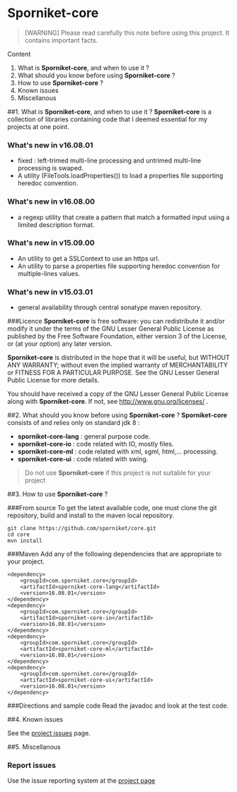 # Sporniket-core

> [WARNING] Please read carefully this note before using this project. It contains important facts.

Content

1. What is **Sporniket-core**, and when to use it ?
2. What should you know before using **Sporniket-core** ?
3. How to use **Sporniket-core** ?
4. Known issues
5. Miscellanous

##1. What is **Sporniket-core**, and when to use it ?
**Sporniket-core** is a collection of libraries containing code that I deemed essential for my projects at one point.

### What's new in v16.08.01

* fixed : left-trimed multi-line processing and untrimed multi-line processing is swaped.
* A utility (FileTools.loadProperties()) to load a properties file supporting heredoc convention.

### What's new in v16.08.00

* a regexp utility that create a pattern that match a formatted input using a limited description format.

### What's new in v15.09.00

* An utility to get a SSLContext to use an https url.
* An utility to parse a properties file supporting heredoc convention for multiple-lines values.

### What's new in v15.03.01

* general availability through central sonatype maven repository.


###Licence
 **Sporniket-core** is free software: you can redistribute it and/or modify it under the terms of the
 GNU Lesser General Public License as published by the Free Software Foundation, either version 3 of the License, or (at your
 option) any later version.

 **Sporniket-core** is distributed in the hope that it will be useful, but WITHOUT ANY WARRANTY; without
 even the implied warranty of MERCHANTABILITY or FITNESS FOR A PARTICULAR PURPOSE. See the GNU Lesser General Public License for
 more details.
 
 You should have received a copy of the GNU Lesser General Public License along with **Sporniket-core**.
 If not, see http://www.gnu.org/licenses/ .


##2. What should you know before using **Sporniket-core** ?
**Sporniket-core** consists of and relies only on standard jdk 8 :

* **sporniket-core-lang** : general purpose code.
* **sporniket-core-io** : code related with IO, mostly files.
* **sporniket-core-ml** : code related with xml, sgml, html,... processing.
* **sporniket-core-ui** : code related with swing.

> Do not use **Sporniket-core** if this project is not suitable for your project

##3. How to use **Sporniket-core** ?

###From source
To get the latest available code, one must clone the git repository, build and install to the maven local repository.

	git clone https://github.com/sporniket/core.git
	cd core
	mvn install

###Maven
Add any of the following dependencies that are appropriate to your project.

```
<dependency>
	<groupId>com.sporniket.core</groupId>
	<artifactId>sporniket-core-lang</artifactId>
	<version>16.08.01</version>
</dependency>
<dependency>
	<groupId>com.sporniket.core</groupId>
	<artifactId>sporniket-core-io</artifactId>
	<version>16.08.01</version>
</dependency>
<dependency>
	<groupId>com.sporniket.core</groupId>
	<artifactId>sporniket-core-ml</artifactId>
	<version>16.08.01</version>
</dependency>
<dependency>
	<groupId>com.sporniket.core</groupId>
	<artifactId>sporniket-core-ui</artifactId>
	<version>16.08.01</version>
</dependency>
```

###Directions and sample code
Read the javadoc and look at the test code.

##4. Known issues

See the [project issues](https://github.com/sporniket/core/issues) page.

##5. Miscellanous
### Report issues
Use the issue reporting system at the [project page](https://github.com/sporniket/core)


